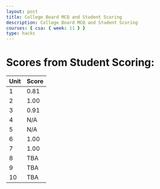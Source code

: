 ```yaml
---
layout: post
title: College Board MCQ and Student Scoring
description: College Board MCQ and Student Scoring
courses: { csa: { week: 11 } }
type: hacks
---
```


# Scores from Student Scoring:

|Unit|Score|
|--|--|
|1|0.81|
|2|1.00|
|3|0.91|
|4|N/A|
|5|N/A|
|6|1.00|
|7|1.00|
|8|TBA|
|9|TBA|
|10|TBA|



